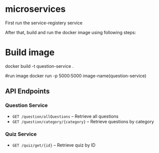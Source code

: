 # microservices

First run the service-registery service

After that, build and run the docker image using following steps:

# Build image
docker build -t question-service .

#run image
docker run -p 5000:5000 image-name(question-service)

## API Endpoints

### Question Service
- `GET /question/allQuestions` – Retrieve all questions
- `GET /question/category/{category}` – Retrieve questions by category

### Quiz Service
- `GET /quiz/get/{id}` – Retrieve quiz by ID


